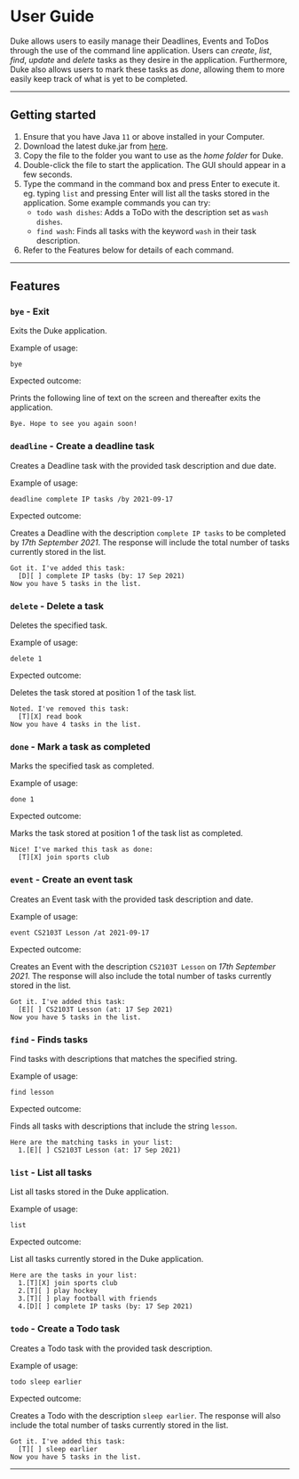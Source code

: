 # User Guide

Duke allows users to easily manage their Deadlines, Events and ToDos through the use of the command line application.
Users can _create_, _list_, _find_, _update_ and _delete_ tasks as they desire in the application. Furthermore, Duke
also allows users to mark these tasks as _done_, allowing them to more easily keep track of what is yet to be completed.

---

## Getting started

1. Ensure that you have Java `11` or above installed in your Computer.
2. Download the latest duke.jar from [here]().
3. Copy the file to the folder you want to use as the _home folder_ for Duke.
4. Double-click the file to start the application. The GUI should appear in a few seconds. 
5. Type the command in the command box and press Enter to execute it. eg. typing `list` and pressing Enter will list all
   the tasks stored in the application.
   Some example commands you can try:
    * `todo wash dishes`: Adds a ToDo with the description set as `wash dishes`.
    * `find wash`: Finds all tasks with the keyword `wash` in their task description.
6. Refer to the Features below for details of each command.

---

## Features 

### `bye` - Exit

Exits the Duke application.

Example of usage: 

`bye`

Expected outcome:

Prints the following line of text on the screen and thereafter exits the application. 

```
Bye. Hope to see you again soon!
```

### `deadline` - Create a deadline task

Creates a Deadline task with the provided task description and due date. 

Example of usage:

`deadline complete IP tasks /by 2021-09-17`

Expected outcome:

Creates a Deadline with the description `complete IP tasks` to be completed by _17th September 2021_. The response will
include the total number of tasks currently stored in the list.

```
Got it. I've added this task:
  [D][ ] complete IP tasks (by: 17 Sep 2021)
Now you have 5 tasks in the list.
```

### `delete` - Delete a task

Deletes the specified task. 

Example of usage:

`delete 1`

Expected outcome:

Deletes the task stored at position 1 of the task list. 

```
Noted. I've removed this task:
  [T][X] read book
Now you have 4 tasks in the list.
```

### `done` - Mark a task as completed

Marks the specified task as completed.

Example of usage:

`done 1`

Expected outcome:

Marks the task stored at position 1 of the task list as completed.

```
Nice! I've marked this task as done:
  [T][X] join sports club
```

### `event` - Create an event task

Creates an Event task with the provided task description and date.

Example of usage:

`event CS2103T Lesson /at 2021-09-17`

Expected outcome:

Creates an Event with the description `CS2103T Lesson` on _17th September 2021_. The response will also include the 
total number of tasks currently stored in the list.

```
Got it. I've added this task:
  [E][ ] CS2103T Lesson (at: 17 Sep 2021)
Now you have 5 tasks in the list.
```

### `find` - Finds tasks

Find tasks with descriptions that matches the specified string.

Example of usage:

`find lesson`

Expected outcome:

Finds all tasks with descriptions that include the string `lesson`.

```
Here are the matching tasks in your list:
  1.[E][ ] CS2103T Lesson (at: 17 Sep 2021)
```

### `list` - List all tasks

List all tasks stored in the Duke application.

Example of usage:

`list`

Expected outcome:

List all tasks currently stored in the Duke application.

```
Here are the tasks in your list:
  1.[T][X] join sports club
  2.[T][ ] play hockey
  3.[T][ ] play football with friends
  4.[D][ ] complete IP tasks (by: 17 Sep 2021)
```

### `todo` - Create a Todo task

Creates a Todo task with the provided task description.

Example of usage:

`todo sleep earlier`

Expected outcome:

Creates a Todo with the description `sleep earlier`. The response will also include the
total number of tasks currently stored in the list.

```
Got it. I've added this task:
  [T][ ] sleep earlier
Now you have 5 tasks in the list.
```

---